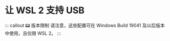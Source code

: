 # 让 WSL 2 支持 USB <Badge text="WSL 2" vertical="middle"/>

::: callout 📟 版本限制
请注意，这些配置可在 Windows Build 19041 及以后版本中使用，且仅限 WSL 2。
:::
